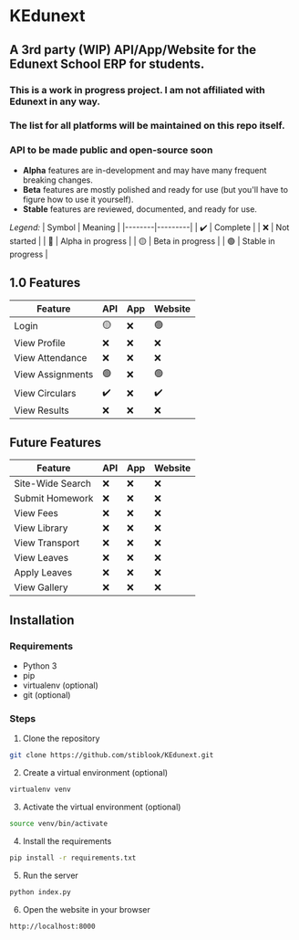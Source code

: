 # KEdunext
## A 3rd party (WIP) API/App/Website for the Edunext School ERP for students.
### This is a work in progress project. I am not affiliated with Edunext in any way.

### The list for all platforms will be maintained on this repo itself.
### API to be made public and open-source soon
- **Alpha** features are in-development and may have many frequent breaking changes.
- **Beta** features are mostly polished and ready for use (but you'll have to figure how to use it yourself).
- **Stable** features are reviewed, documented, and ready for use.

*Legend:*
| Symbol | Meaning |
|--------|---------|
| :heavy_check_mark: | Complete |
| :x: | Not started |
| :red_circle: | Alpha in progress |
| :yellow_circle: | Beta in progress |
| :green_circle: | Stable in progress |
 
## 1.0 Features
| Feature | API | App | Website |
|---------|-----|-----|---------|
| Login | :yellow_circle: | :x: | :green_circle: |
| View Profile | :x: | :x: | :x: |
| View Attendance | :x: | :x: | :x: |
| View Assignments | :green_circle: | :x: | :green_circle: |
| View Circulars | :heavy_check_mark: | :x: | :heavy_check_mark: |
| View Results | :x: | :x: | :x: |

## Future Features
| Feature | API | App | Website |
|---------|-----|-----|---------|
| Site-Wide Search | :x: | :x: | :x: | 
| Submit Homework | :x: | :x: | :x: |
| View Fees | :x: | :x: | :x: |
| View Library | :x: | :x: | :x: |
| View Transport | :x: | :x: | :x: |
| View Leaves | :x: | :x: | :x: |
| Apply Leaves | :x: | :x: | :x: |
| View Gallery | :x: | :x: | :x: |
## Installation
### Requirements
- Python 3
- pip
- virtualenv (optional)
- git (optional)
### Steps
1. Clone the repository
```bash
git clone https://github.com/stiblook/KEdunext.git
```
2. Create a virtual environment (optional)
```bash
virtualenv venv
```
3. Activate the virtual environment (optional)
```bash
source venv/bin/activate
```
4. Install the requirements
```bash
pip install -r requirements.txt
```
5. Run the server
```bash
python index.py
```
6. Open the website in your browser
```
http://localhost:8000
```
